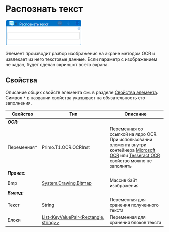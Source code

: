 # Распознать текст

![](<../../../../.gitbook/assets/get_ocrtext.png>)

Элемент производит разбор изображения на экране методом OCR и извлекает из него текстовые данные. Если параметр c изображением не задан, будет сделан скриншот всего экрана.

## Свойства
Описание общих свойств элемента см. в разделе [Свойства элемента](https://docs.primo-rpa.ru/primo-rpa/primo-studio/process/elements#svoistva-elementa).\
Символ `*` в названии свойства указывает на обязательность его заполнения.

| Свойство             | Тип                   | Описание                                      |
| -------------------- | --------------------- | --------------------------------------------- |
| ***OCR:*** | |  |
| Переменная\* | Primo.T1.OCR.OCRInst | Переменная со ссылкой на ядро OCR. При использовании элемента внутри контейнера [Microsoft OCR](https://docs.primo-rpa.ru/primo-rpa/g_elements/el_extra/t1/els_ocr/el_ocr_microsoft) или [Tesseract OCR](https://docs.primo-rpa.ru/primo-rpa/g_elements/el_extra/t1/els_ocr/el_ocr_tesseract) свойство можно не заполнять |
| ***Прочее:***  |  |  |
| Bmp | [System.Drawing.Bitmap](https://learn.microsoft.com/ru-ru/dotnet/api/system.drawing.bitmap?view=windowsdesktop-7.0) | Массив байт изображения |
| ***Вывод:***  |  |  |
| Текст | String | Переменная для хранения полученного текста |
| Блоки  | [List\<KeyValuePair\<Rectangle, string\>\>](https://learn.microsoft.com/ru-Ru/dotnet/api/system.collections.generic.keyvaluepair-2?view=netframework-4.6.1) | Переменная для хранения блоков текста |
